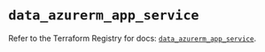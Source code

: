 # `data_azurerm_app_service`

Refer to the Terraform Registry for docs: [`data_azurerm_app_service`](https://registry.terraform.io/providers/hashicorp/azurerm/4.21.0/docs/data-sources/app_service).
